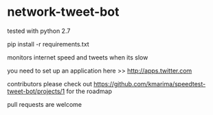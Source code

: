 # network-tweet-bot
tested with python 2.7

pip install -r requirements.txt 

monitors internet speed and tweets when its slow
 
you need to set up an application here >> http://apps.twitter.com

contributors please check out https://github.com/kmarima/speedtest-tweet-bot/projects/1 for the roadmap

pull requests are welcome
